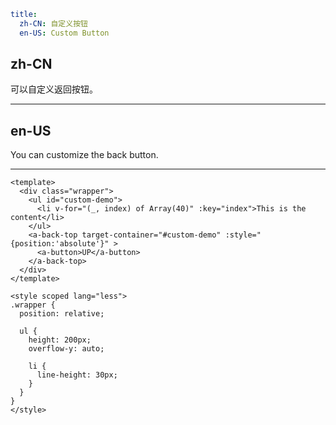 ```yaml
title:
  zh-CN: 自定义按钮
  en-US: Custom Button
```

## zh-CN

可以自定义返回按钮。

---

## en-US

You can customize the back button.

---

```vue
<template>
  <div class="wrapper">
    <ul id="custom-demo">
      <li v-for="(_, index) of Array(40)" :key="index">This is the content</li>
    </ul>
    <a-back-top target-container="#custom-demo" :style="{position:'absolute'}" >
      <a-button>UP</a-button>
    </a-back-top>
  </div>
</template>

<style scoped lang="less">
.wrapper {
  position: relative;

  ul {
    height: 200px;
    overflow-y: auto;

    li {
      line-height: 30px;
    }
  }
}
</style>
```
